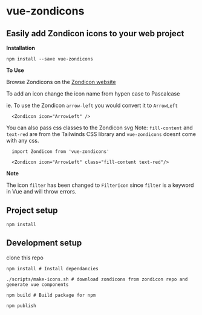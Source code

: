 # vue-zondicons
## Easily add Zondicon icons to your web project

**Installation**
```
npm install --save vue-zondicons
```

**To Use**

Browse Zondicons on the [Zondicon website](http://www.zondicons.com/icons.html)

To add an icon change the icon name from hypen case to Pascalcase

ie. To use the Zondicon `arrow-left` you would convert it to `ArrowLeft`

```
  <Zondicon icon="ArrowLeft" />
```

You can also pass css classes to the Zondicon svg
Note: `fill-content` and `text-red` are from the Tailwinds CSS library and `vue-zondicons` doesnt come with any css.
```
  import Zondicon from 'vue-zondicons'

  <Zondicon icon="ArrowLeft" class="fill-content text-red"/>
```

**Note**

The icon `filter` has been changed to `FilterIcon` since `filter` is a keyword in Vue and will throw errors.


## Project setup
```
npm install
```

## Development setup

clone this repo 
```
npm install # Install dependancies

./scripts/make-icons.sh # download zondicons from zondicon repo and generate vue components

npm build # Build package for npm

npm publish 

```

